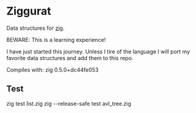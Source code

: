 # Ziggurat

Data structures for [zig](https://ziglang.org/).

BEWARE: This is a learning experience!

I have just started this journey. Unless I tire of the language I will port my
favorite data structures and add them to this repo.

Compiles with: zig 0.5.0+dc44fe053

## Test

zig test list.zig
zig --release-safe test avl_tree.zig
